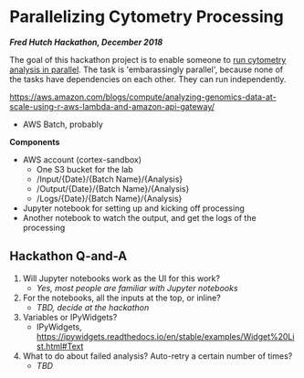 # Parallelizing Cytometry Processing

***Fred Hutch Hackathon, December 2018***

The goal of this hackathon project is to enable someone to [run cytometry analysis in parallel](https://teams.fhcrc.org/sites/HDC/Lists/Hackathon%20Proposals/DispForm.aspx?ID=10&ContentTypeId=0x010047F16798A81FA44C8BFA5C38D7C0878A ). The task is 'embarassingly parallel', because none of the tasks have dependencies on each other. They can run independently.


https://aws.amazon.com/blogs/compute/analyzing-genomics-data-at-scale-using-r-aws-lambda-and-amazon-api-gateway/

* AWS Batch, probably

**Components**

* AWS account (cortex-sandbox)
   * One S3 bucket for the lab
   * /Input/{Date}/{Batch Name}/{Analysis}
   * /Output/{Date}/{Batch Name}/{Analysis}
   * /Logs/{Date}/{Batch Name}/{Analysis}
* Jupyter notebook for setting up and kicking off processing
* Another notebook to watch the output, and get the logs of the processing



## Hackathon Q-and-A

1. Will Jupyter notebooks work as the UI for this work? 
   * *Yes, most people are familiar with Jupyter notebooks*
2. For the notebooks, all the inputs at the top, or inline?
   * *TBD, decide at the hackathon*
3. Variables or IPyWidgets?
   * IPyWidgets, https://ipywidgets.readthedocs.io/en/stable/examples/Widget%20List.html#Text 
4. What to do about failed analysis? Auto-retry a certain number of times?
   * *TBD*

